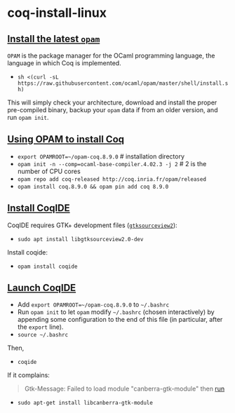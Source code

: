 # coq-install-linux

## [Install the latest `opam`](http://opam.ocaml.org/doc/Install.html)
`OPAM` is the package manager for the OCaml programming language, 
the language in which Coq is implemented.

- `sh <(curl -sL https://raw.githubusercontent.com/ocaml/opam/master/shell/install.sh)`

This will simply check your architecture, 
download and install the proper pre-compiled binary, 
backup your `opam` data if from an older version, and run `opam init`.

## [Using OPAM to install Coq](https://coq.inria.fr/opam-using.html)

- `export OPAMROOT=~/opam-coq.8.9.0` # installation directory
- `opam init -n --comp=ocaml-base-compiler.4.02.3 -j 2` # 2 is the number of CPU cores
- `opam repo add coq-released http://coq.inria.fr/opam/released`
- `opam install coq.8.9.0 && opam pin add coq 8.9.0`

## [Install CoqIDE](https://coq.inria.fr/opam-using.html)

CoqIDE requires GTK+ development files ([`gtksourceview2`](https://github.com/ocaml/opam-repository/issues/12156)):

- `sudo apt install libgtksourceview2.0-dev`

Install coqide:
- `opam install coqide`

## [Launch CoqIDE](https://stackoverflow.com/a/55846482/1833118)

- Add `export OPAMROOT=~/opam-coq.8.9.0` to `~/.bashrc`
- Run `opam init` to let `opam` modify `~/.bashrc` (chosen interactively) by appending
some configuration to the end of this file (in particular, after the `export` line).
- `source ~/.bashrc`

Then,
- `coqide`

If it complains:
> Gtk-Message: Failed to load module "canberra-gtk-module"
then [run](https://askubuntu.com/questions/208431/failed-to-load-module-canberra-gtk-module)
- `sudo apt-get install libcanberra-gtk-module`